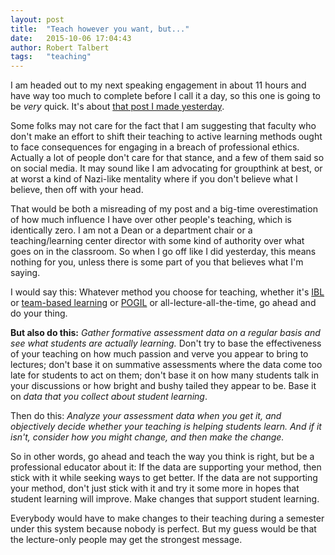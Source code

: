 ```yaml
---
layout: post
title:  "Teach however you want, but..."
date:   2015-10-06 17:04:43   
author: Robert Talbert
tags: 	"teaching"
---
```

I am headed out to my next speaking engagement in about 11 hours and have way too much to complete before I call it a day, so this one is going to be _very_ quick. It's about [that post I made yesterday](http://rtalbert.org/blog/2015/active-learning-ethical-issue/). 

Some folks may not care for the fact that I am suggesting that faculty who don't make an effort to shift their teaching to active learning methods ought to face consequences for engaging in a breach of professional ethics. Actually a lot of people don't care for that stance, and a few of them said so on social media. It may sound like I am advocating for groupthink at best, or at worst a kind of Nazi-like mentality where if you don't believe what I believe, then off with your head. 

That would be both a misreading of my post and a big-time overestimation of how much influence I have over other people's teaching, which is identically zero. I am not a Dean or a department chair or a teaching/learning center director with some kind of authority over what goes on in the classroom. So when I go off like I did yesterday, this means nothing for you, unless there is some part of you that believes what I'm saying. 

I would say this: Whatever method you choose for teaching, whether it's [IBL](http://www.inquirybasedlearning.org/) or [team-based learning](http://www.teambasedlearning.org/) or [POGIL](https://pogil.org/) or all-lecture-all-the-time, go ahead and do your thing. 

__But also do this:__ _Gather formative assessment data on a regular basis and see what students are actually learning._ Don't try to base the effectiveness of your teaching on how much passion and verve you appear to bring to lectures; don't base it on summative assessments where the data come too late for students to act on them; don't base it on how many students talk in your discussions or how bright and bushy tailed they appear to be. Base it on _data that you collect about student learning_. 

Then do this: _Analyze your assessment data when you get it, and objectively decide whether your teaching is helping students learn. And if it isn't, consider how you might change, and then make the change._ 

So in other words, go ahead and teach the way you think is right, but be a professional educator about it: If the data are supporting your method, then stick with it while seeking ways to get better. If the data are not supporting your method, don't just stick with it and try it some more in hopes that student learning will improve. Make changes that support student learning. 

Everybody would have to make changes to their teaching during a semester under this system because nobody is perfect. But my guess would be that the lecture-only people may get the strongest message. 